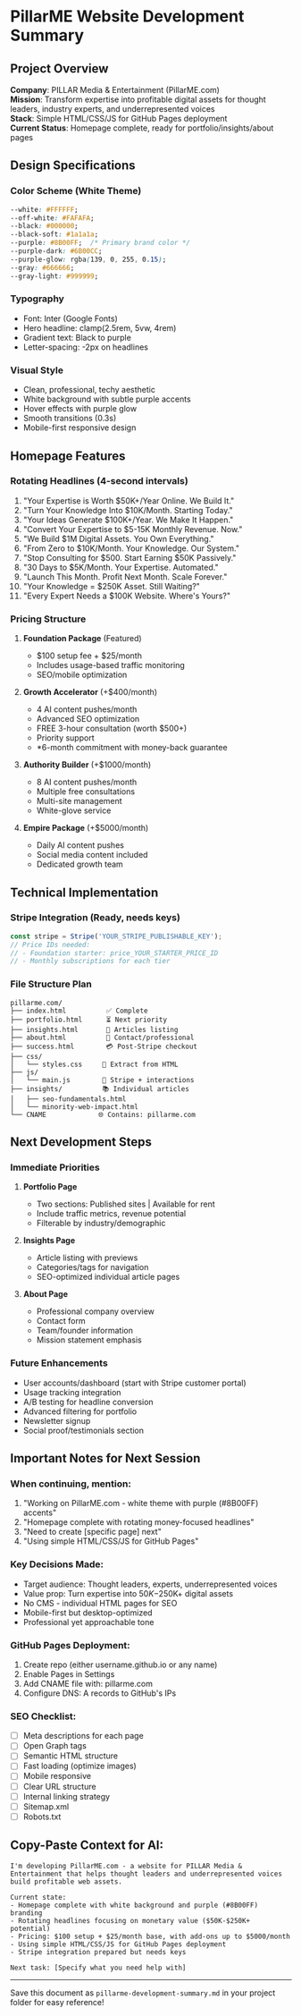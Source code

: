 # PillarME Website Development Summary

## Project Overview
**Company**: PILLAR Media & Entertainment (PillarME.com)  
**Mission**: Transform expertise into profitable digital assets for thought leaders, industry experts, and underrepresented voices  
**Stack**: Simple HTML/CSS/JS for GitHub Pages deployment  
**Current Status**: Homepage complete, ready for portfolio/insights/about pages

## Design Specifications

### Color Scheme (White Theme)
```css
--white: #FFFFFF;
--off-white: #FAFAFA;
--black: #000000;
--black-soft: #1a1a1a;
--purple: #8B00FF;  /* Primary brand color */
--purple-dark: #6B00CC;
--purple-glow: rgba(139, 0, 255, 0.15);
--gray: #666666;
--gray-light: #999999;
```

### Typography
- Font: Inter (Google Fonts)
- Hero headline: clamp(2.5rem, 5vw, 4rem)
- Gradient text: Black to purple
- Letter-spacing: -2px on headlines

### Visual Style
- Clean, professional, techy aesthetic
- White background with subtle purple accents
- Hover effects with purple glow
- Smooth transitions (0.3s)
- Mobile-first responsive design

## Homepage Features

### Rotating Headlines (4-second intervals)
1. "Your Expertise is Worth $50K+/Year Online. We Build It."
2. "Turn Your Knowledge Into $10K/Month. Starting Today."
3. "Your Ideas Generate $100K+/Year. We Make It Happen."
4. "Convert Your Expertise to $5-15K Monthly Revenue. Now."
5. "We Build $1M Digital Assets. You Own Everything."
6. "From Zero to $10K/Month. Your Knowledge. Our System."
7. "Stop Consulting for $500. Start Earning $50K Passively."
8. "30 Days to $5K/Month. Your Expertise. Automated."
9. "Launch This Month. Profit Next Month. Scale Forever."
10. "Your Knowledge = $250K Asset. Still Waiting?"
11. "Every Expert Needs a $100K Website. Where's Yours?"

### Pricing Structure
1. **Foundation Package** (Featured)
   - $100 setup fee + $25/month
   - Includes usage-based traffic monitoring
   - SEO/mobile optimization

2. **Growth Accelerator** (+$400/month)
   - 4 AI content pushes/month
   - Advanced SEO optimization
   - FREE 3-hour consultation (worth $500+)
   - Priority support
   - *6-month commitment with money-back guarantee

3. **Authority Builder** (+$1000/month)
   - 8 AI content pushes/month
   - Multiple free consultations
   - Multi-site management
   - White-glove service

4. **Empire Package** (+$5000/month)
   - Daily AI content pushes
   - Social media content included
   - Dedicated growth team

## Technical Implementation

### Stripe Integration (Ready, needs keys)
```javascript
const stripe = Stripe('YOUR_STRIPE_PUBLISHABLE_KEY');
// Price IDs needed:
// - Foundation starter: price_YOUR_STARTER_PRICE_ID
// - Monthly subscriptions for each tier
```

### File Structure Plan
```
pillarme.com/
├── index.html          ✅ Complete
├── portfolio.html      ⏳ Next priority
├── insights.html       📝 Articles listing
├── about.html          📧 Contact/professional
├── success.html        💳 Post-Stripe checkout
├── css/
│   └── styles.css     🎨 Extract from HTML
├── js/
│   └── main.js        🚀 Stripe + interactions
├── insights/          📚 Individual articles
│   ├── seo-fundamentals.html
│   └── minority-web-impact.html
└── CNAME             🌐 Contains: pillarme.com
```

## Next Development Steps

### Immediate Priorities
1. **Portfolio Page**
   - Two sections: Published sites | Available for rent
   - Include traffic metrics, revenue potential
   - Filterable by industry/demographic

2. **Insights Page**
   - Article listing with previews
   - Categories/tags for navigation
   - SEO-optimized individual article pages

3. **About Page**
   - Professional company overview
   - Contact form
   - Team/founder information
   - Mission statement emphasis

### Future Enhancements
- User accounts/dashboard (start with Stripe customer portal)
- Usage tracking integration
- A/B testing for headline conversion
- Advanced filtering for portfolio
- Newsletter signup
- Social proof/testimonials section

## Important Notes for Next Session

### When continuing, mention:
1. "Working on PillarME.com - white theme with purple (#8B00FF) accents"
2. "Homepage complete with rotating money-focused headlines"
3. "Need to create [specific page] next"
4. "Using simple HTML/CSS/JS for GitHub Pages"

### Key Decisions Made:
- Target audience: Thought leaders, experts, underrepresented voices
- Value prop: Turn expertise into $50K-$250K+ digital assets
- No CMS - individual HTML pages for SEO
- Mobile-first but desktop-optimized
- Professional yet approachable tone

### GitHub Pages Deployment:
1. Create repo (either username.github.io or any name)
2. Enable Pages in Settings
3. Add CNAME file with: pillarme.com
4. Configure DNS: A records to GitHub's IPs

### SEO Checklist:
- [ ] Meta descriptions for each page
- [ ] Open Graph tags
- [ ] Semantic HTML structure
- [ ] Fast loading (optimize images)
- [ ] Mobile responsive
- [ ] Clear URL structure
- [ ] Internal linking strategy
- [ ] Sitemap.xml
- [ ] Robots.txt

## Copy-Paste Context for AI:
```
I'm developing PillarME.com - a website for PILLAR Media & Entertainment that helps thought leaders and underrepresented voices build profitable web assets. 

Current state:
- Homepage complete with white background and purple (#8B00FF) branding
- Rotating headlines focusing on monetary value ($50K-$250K+ potential)
- Pricing: $100 setup + $25/month base, with add-ons up to $5000/month
- Using simple HTML/CSS/JS for GitHub Pages deployment
- Stripe integration prepared but needs keys

Next task: [Specify what you need help with]
```

---

Save this document as `pillarme-development-summary.md` in your project folder for easy reference!